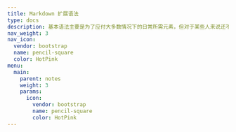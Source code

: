 ```yaml
---
title: Markdown 扩展语法
type: docs
description: 基本语法主要是为了应付大多数情况下的日常所需元素，但对于某些人来说还不够。
nav_weight: 3
nav_icon:
  vendor: bootstrap
  name: pencil-square
  color: HotPink
menu:
  main:
    parent: notes
    weight: 3
    params:
      icon:
        vendor: bootstrap
        name: pencil-square
        color: HotPink
---
```

